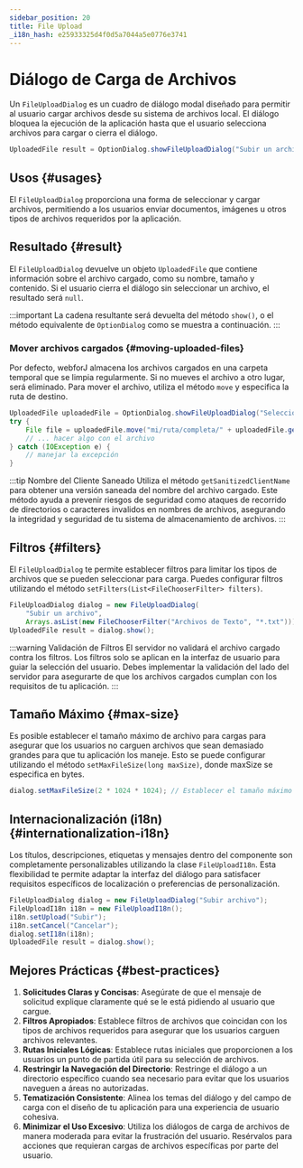 ```yaml
---
sidebar_position: 20
title: File Upload
_i18n_hash: e25933325d4f0d5a7044a5e0776e3741
---
```

# Diálogo de Carga de Archivos

<DocChip chip='shadow' />
<DocChip chip='since' label='24.02' />
<JavadocLink type="foundation" location="com/webforj/component/optiondialog/FileUploadDialog" top='true'/>

Un `FileUploadDialog` es un cuadro de diálogo modal diseñado para permitir al usuario cargar archivos desde su sistema de archivos local. El diálogo bloquea la ejecución de la aplicación hasta que el usuario selecciona archivos para cargar o cierra el diálogo.

```java
UploadedFile result = OptionDialog.showFileUploadDialog("Subir un archivo");
```

## Usos {#usages}

El `FileUploadDialog` proporciona una forma de seleccionar y cargar archivos, permitiendo a los usuarios enviar documentos, imágenes u otros tipos de archivos requeridos por la aplicación.

## Resultado {#result}

El `FileUploadDialog` devuelve un objeto `UploadedFile` que contiene información sobre el archivo cargado, como su nombre, tamaño y contenido. Si el usuario cierra el diálogo sin seleccionar un archivo, el resultado será `null`.

:::important
La cadena resultante será devuelta del método `show()`, o el método equivalente de `OptionDialog` como se muestra a continuación.
:::

<ComponentDemo 
path='/webforj/fileuploaddialogbasic?' 
javaE='https://raw.githubusercontent.com/webforj/webforj-documentation/refs/heads/main/src/main/java/com/webforj/samples/views/optiondialog/fileupload/FileUploadDialogBasicView.java'
height = '400px'
/>

### Mover archivos cargados {#moving-uploaded-files}

Por defecto, webforJ almacena los archivos cargados en una carpeta temporal que se limpia regularmente. Si no mueves el archivo a otro lugar, será eliminado. Para mover el archivo, utiliza el método `move` y especifica la ruta de destino.

```java showLineNumbers
UploadedFile uploadedFile = OptionDialog.showFileUploadDialog("Selecciona un archivo para cargar");
try {
    File file = uploadedFile.move("mi/ruta/completa/" + uploadedFile.getSanitizedClientName());
    // ... hacer algo con el archivo
} catch (IOException e) {
    // manejar la excepción
}
```
:::tip Nombre del Cliente Saneado
Utiliza el método `getSanitizedClientName` para obtener una versión saneada del nombre del archivo cargado. Este método ayuda a prevenir riesgos de seguridad como ataques de recorrido de directorios o caracteres invalidos en nombres de archivos, asegurando la integridad y seguridad de tu sistema de almacenamiento de archivos.
:::

## Filtros {#filters}

El `FileUploadDialog` te permite establecer filtros para limitar los tipos de archivos que se pueden seleccionar para carga. Puedes configurar filtros utilizando el método `setFilters(List<FileChooserFilter> filters)`.

```java showLineNumbers
FileUploadDialog dialog = new FileUploadDialog(
    "Subir un archivo", 
    Arrays.asList(new FileChooserFilter("Archivos de Texto", "*.txt")));
UploadedFile result = dialog.show();
```

:::warning Validación de Filtros
El servidor no validará el archivo cargado contra los filtros. Los filtros solo se aplican en la interfaz de usuario para guiar la selección del usuario. Debes implementar la validación del lado del servidor para asegurarte de que los archivos cargados cumplan con los requisitos de tu aplicación.
:::

## Tamaño Máximo {#max-size}

Es posible establecer el tamaño máximo de archivo para cargas para asegurar que los usuarios no carguen archivos que sean demasiado grandes para que tu aplicación los maneje. Esto se puede configurar utilizando el método `setMaxFileSize(long maxSize)`, donde maxSize se especifica en bytes.

```java
dialog.setMaxFileSize(2 * 1024 * 1024); // Establecer el tamaño máximo en 2 MB
```

## Internacionalización (i18n) {#internationalization-i18n}

Los títulos, descripciones, etiquetas y mensajes dentro del componente son completamente personalizables utilizando la clase `FileUploadI18n`. Esta flexibilidad te permite adaptar la interfaz del diálogo para satisfacer requisitos específicos de localización o preferencias de personalización.

```java showLineNumbers
FileUploadDialog dialog = new FileUploadDialog("Subir archivo");
FileUploadI18n i18n = new FileUploadI18n();
i18n.setUpload("Subir");
i18n.setCancel("Cancelar");
dialog.setI18n(i18n);
UploadedFile result = dialog.show();
```

## Mejores Prácticas {#best-practices}

1. **Solicitudes Claras y Concisas**: Asegúrate de que el mensaje de solicitud explique claramente qué se le está pidiendo al usuario que cargue.
2. **Filtros Apropiados**: Establece filtros de archivos que coincidan con los tipos de archivos requeridos para asegurar que los usuarios carguen archivos relevantes.
3. **Rutas Iniciales Lógicas**: Establece rutas iniciales que proporcionen a los usuarios un punto de partida útil para su selección de archivos.
4. **Restringir la Navegación del Directorio**: Restringe el diálogo a un directorio específico cuando sea necesario para evitar que los usuarios naveguen a áreas no autorizadas.
5. **Tematización Consistente**: Alinea los temas del diálogo y del campo de carga con el diseño de tu aplicación para una experiencia de usuario cohesiva.
6. **Minimizar el Uso Excesivo**: Utiliza los diálogos de carga de archivos de manera moderada para evitar la frustración del usuario. Resérvalos para acciones que requieran cargas de archivos específicas por parte del usuario.

